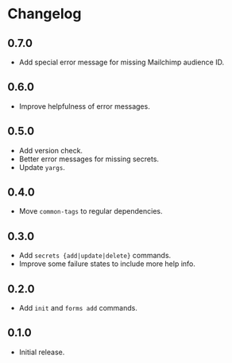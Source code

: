 # Changelog

## 0.7.0

- Add special error message for missing Mailchimp audience ID.

## 0.6.0

- Improve helpfulness of error messages.

## 0.5.0

- Add version check.
- Better error messages for missing secrets.
- Update `yargs`.

## 0.4.0

- Move `common-tags` to regular dependencies.

## 0.3.0

- Add `secrets {add|update|delete}` commands.
- Improve some failure states to include more help info.

## 0.2.0

- Add `init` and `forms add` commands.

## 0.1.0

- Initial release.
